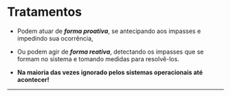 # Tratamentos 

- Podem atuar de ***forma proativa***, se antecipando aos
impasses e impedindo sua ocorrência,
- Ou podem agir de ***forma reativa***, detectando os impasses
que se formam no sistema e tomando medidas para
resolvê-los.

- **Na maioria das vezes ignorado pelos sistemas operacionais até acontecer!**


---
